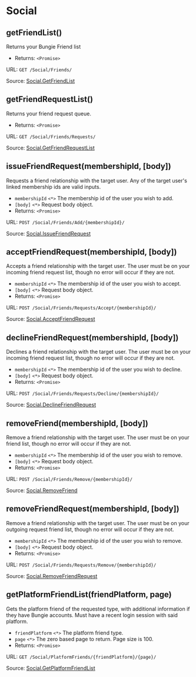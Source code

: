 # Social

## getFriendList()

Returns your Bungie Friend list

- Returns: `<Promise>`

URL: `GET /Social/Friends/`

Source: [Social.GetFriendList](https://bungie-net.github.io/#Social.GetFriendList)

## getFriendRequestList()

Returns your friend request queue.

- Returns: `<Promise>`

URL: `GET /Social/Friends/Requests/`

Source: [Social.GetFriendRequestList](https://bungie-net.github.io/#Social.GetFriendRequestList)

## issueFriendRequest(membershipId, [body])

Requests a friend relationship with the target user. Any of the target user's linked membership ids are valid inputs.

- `membershipId` `<*>` The membership id of the user you wish to add.
- `[body]` `<*>` Request body object.
- Returns: `<Promise>`

URL: `POST /Social/Friends/Add/{membershipId}/`

Source: [Social.IssueFriendRequest](https://bungie-net.github.io/#Social.IssueFriendRequest)

## acceptFriendRequest(membershipId, [body])

Accepts a friend relationship with the target user. The user must be on your incoming friend request list, though no error will occur if they are not.

- `membershipId` `<*>` The membership id of the user you wish to accept.
- `[body]` `<*>` Request body object.
- Returns: `<Promise>`

URL: `POST /Social/Friends/Requests/Accept/{membershipId}/`

Source: [Social.AcceptFriendRequest](https://bungie-net.github.io/#Social.AcceptFriendRequest)

## declineFriendRequest(membershipId, [body])

Declines a friend relationship with the target user. The user must be on your incoming friend request list, though no error will occur if they are not.

- `membershipId` `<*>` The membership id of the user you wish to decline.
- `[body]` `<*>` Request body object.
- Returns: `<Promise>`

URL: `POST /Social/Friends/Requests/Decline/{membershipId}/`

Source: [Social.DeclineFriendRequest](https://bungie-net.github.io/#Social.DeclineFriendRequest)

## removeFriend(membershipId, [body])

Remove a friend relationship with the target user. The user must be on your friend list, though no error will occur if they are not.

- `membershipId` `<*>` The membership id of the user you wish to remove.
- `[body]` `<*>` Request body object.
- Returns: `<Promise>`

URL: `POST /Social/Friends/Remove/{membershipId}/`

Source: [Social.RemoveFriend](https://bungie-net.github.io/#Social.RemoveFriend)

## removeFriendRequest(membershipId, [body])

Remove a friend relationship with the target user. The user must be on your outgoing request friend list, though no error will occur if they are not.

- `membershipId` `<*>` The membership id of the user you wish to remove.
- `[body]` `<*>` Request body object.
- Returns: `<Promise>`

URL: `POST /Social/Friends/Requests/Remove/{membershipId}/`

Source: [Social.RemoveFriendRequest](https://bungie-net.github.io/#Social.RemoveFriendRequest)

## getPlatformFriendList(friendPlatform, page)

Gets the platform friend of the requested type, with additional information if they have Bungie accounts. Must have a recent login session with said platform.

- `friendPlatform` `<*>` The platform friend type.
- `page` `<*>` The zero based page to return. Page size is 100.
- Returns: `<Promise>`

URL: `GET /Social/PlatformFriends/{friendPlatform}/{page}/`

Source: [Social.GetPlatformFriendList](https://bungie-net.github.io/#Social.GetPlatformFriendList)

